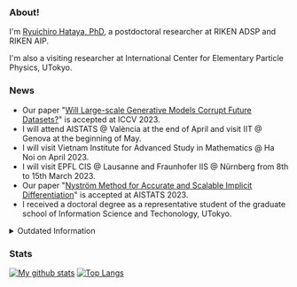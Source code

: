 ### About!

I'm [Ryuichiro Hataya, PhD](https://mosko.tokyo), a postdoctoral researcher at RIKEN ADSP and RIKEN AIP.

I'm also a visiting researcher at International Center for Elementary Particle Physics, UTokyo.

### News

* Our paper "[Will Large-scale Generative Models Corrupt Future Datasets?](https://arxiv.org/abs/2211.08095)" is accepted at ICCV 2023.
* I will attend AISTATS @ València at the end of April and visit IIT @ Genova at the beginning of May.
* I will visit Vietnam Institute for Advanced Study in Mathematics @ Ha Noi on April 2023.
* I will visit EPFL CIS @ Lausanne and Fraunhofer IIS @ Nürnberg from 8th to 15th March 2023.
* Our paper "[Nyström Method for Accurate and Scalable Implicit Differentiation](https://arxiv.org/abs/2302.09726)" is accepted at AISTATS 2023.
* I received a doctoral degree as a representative student of the graduate school of Information Science and Techonology, UTokyo.

<details>
  <summary>Outdated Information</summary>
  
* I visted at IIT @ Genova on July 2022.
* I successfully defended my PhD thesis!
* Our paper "DJMix: Unsupervised Task-agnostic Image Augmentation for Improving Robustness of Convolutional Neural Networks" is accepted at IJCNN 2022.
* I am prmoted to Excellent Research Assistant @ UTokyo.
* Our paper "Meta Approach to Data Augmentation Optimization" is acceted to WACV 2022.
  
</details>

### Stats

[![My github stats](https://github-readme-stats.vercel.app/api?username=moskomule&count_private=true)](https://github.com/anuraghazra/github-readme-stats) [![Top Langs](https://github-readme-stats.vercel.app/api/top-langs/?username=moskomule&hide=javascript,html,css,jupyter%20notebook)](https://github.com/anuraghazra/github-readme-stats)
